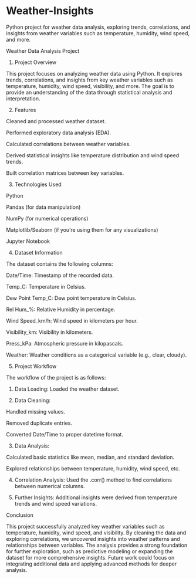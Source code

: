 # Weather-Insights
Python project for weather data analysis, exploring trends, correlations, and insights from weather variables such as temperature, humidity, wind speed, and more.


Weather Data Analysis Project

1. Project Overview

This project focuses on analyzing weather data using Python. It explores trends, correlations, and insights from key weather variables such as temperature, humidity, wind speed, visibility, and more. The goal is to provide an understanding of the data through statistical analysis and interpretation.

2. Features

Cleaned and processed weather dataset.

Performed exploratory data analysis (EDA).

Calculated correlations between weather variables.

Derived statistical insights like temperature distribution and wind speed trends.

Built correlation matrices between key variables.


3. Technologies Used

Python

Pandas (for data manipulation)

NumPy (for numerical operations)

Matplotlib/Seaborn (if you’re using them for any visualizations)


Jupyter Notebook


4. Dataset Information

The dataset contains the following columns:

Date/Time: Timestamp of the recorded data.

Temp_C: Temperature in Celsius.

Dew Point Temp_C: Dew point temperature in Celsius.

Rel Hum_%: Relative Humidity in percentage.

Wind Speed_km/h: Wind speed in kilometers per hour.

Visibility_km: Visibility in kilometers.

Press_kPa: Atmospheric pressure in kilopascals.

Weather: Weather conditions as a categorical variable (e.g., clear, cloudy).


5. Project Workflow

The workflow of the project is as follows:

1. Data Loading: Loaded the weather dataset.


2. Data Cleaning:

Handled missing values.

Removed duplicate entries.

Converted Date/Time to proper datetime format.



3. Data Analysis:

Calculated basic statistics like mean, median, and standard deviation.

Explored relationships between temperature, humidity, wind speed, etc.



4. Correlation Analysis: Used the .corr() method to find correlations between numerical columns.


5. Further Insights: Additional insights were derived from temperature trends and wind speed variations.


Conclusion

This project successfully analyzed key weather variables such as temperature, humidity, wind speed, and visibility. By cleaning the data and exploring correlations, we uncovered insights into weather patterns and relationships between variables. The analysis provides a strong foundation for further exploration, such as predictive modeling or expanding the dataset for more comprehensive insights. Future work could focus on integrating additional data and applying advanced methods for deeper analysis.
